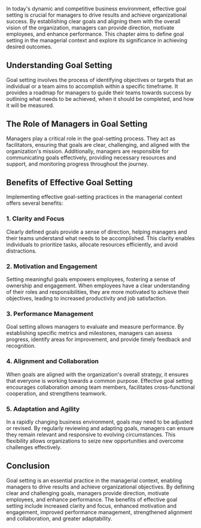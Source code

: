
In today's dynamic and competitive business environment, effective goal setting is crucial for managers to drive results and achieve organizational success. By establishing clear goals and aligning them with the overall vision of the organization, managers can provide direction, motivate employees, and enhance performance. This chapter aims to define goal setting in the managerial context and explore its significance in achieving desired outcomes.

## Understanding Goal Setting

Goal setting involves the process of identifying objectives or targets that an individual or a team aims to accomplish within a specific timeframe. It provides a roadmap for managers to guide their teams towards success by outlining what needs to be achieved, when it should be completed, and how it will be measured.

## The Role of Managers in Goal Setting

Managers play a critical role in the goal-setting process. They act as facilitators, ensuring that goals are clear, challenging, and aligned with the organization's mission. Additionally, managers are responsible for communicating goals effectively, providing necessary resources and support, and monitoring progress throughout the journey.

## Benefits of Effective Goal Setting

Implementing effective goal-setting practices in the managerial context offers several benefits:

### 1\. Clarity and Focus

Clearly defined goals provide a sense of direction, helping managers and their teams understand what needs to be accomplished. This clarity enables individuals to prioritize tasks, allocate resources efficiently, and avoid distractions.

### 2\. Motivation and Engagement

Setting meaningful goals empowers employees, fostering a sense of ownership and engagement. When employees have a clear understanding of their roles and responsibilities, they are more motivated to achieve their objectives, leading to increased productivity and job satisfaction.

### 3\. Performance Management

Goal setting allows managers to evaluate and measure performance. By establishing specific metrics and milestones, managers can assess progress, identify areas for improvement, and provide timely feedback and recognition.

### 4\. Alignment and Collaboration

When goals are aligned with the organization's overall strategy, it ensures that everyone is working towards a common purpose. Effective goal setting encourages collaboration among team members, facilitates cross-functional cooperation, and strengthens teamwork.

### 5\. Adaptation and Agility

In a rapidly changing business environment, goals may need to be adjusted or revised. By regularly reviewing and adapting goals, managers can ensure they remain relevant and responsive to evolving circumstances. This flexibility allows organizations to seize new opportunities and overcome challenges effectively.

## Conclusion

Goal setting is an essential practice in the managerial context, enabling managers to drive results and achieve organizational objectives. By defining clear and challenging goals, managers provide direction, motivate employees, and enhance performance. The benefits of effective goal setting include increased clarity and focus, enhanced motivation and engagement, improved performance management, strengthened alignment and collaboration, and greater adaptability.
